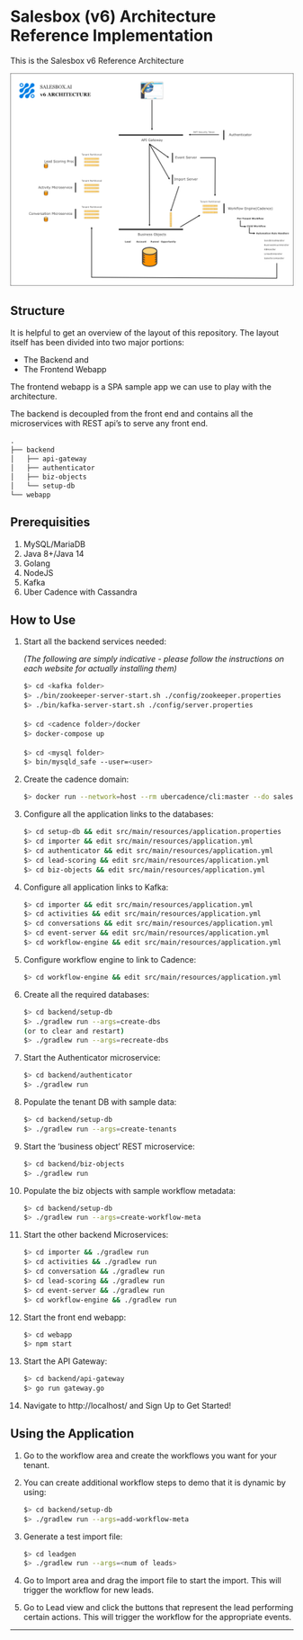 # Salesbox (v6) Architecture Reference Implementation

This is the Salesbox v6 Reference Architecture

![architecture](./architecture.png)

## Structure

It is helpful to get an overview of the layout of this repository. The layout itself has been divided into two major portions:

* The Backend and
* The Frontend Webapp

The frontend webapp is a SPA sample app we can use to play with the architecture.

The backend is decoupled from the front end and contains all the microservices with REST api’s to serve any front end.

```
.
├── backend
│   ├── api-gateway
│   ├── authenticator
│   ├── biz-objects
│   └── setup-db
└── webapp
```

## Prerequisities

1. MySQL/MariaDB
2. Java 8+/Java 14
3. Golang
4. NodeJS
5. Kafka
6. Uber Cadence with Cassandra

## How to Use

1. Start all the backend services needed:

   *(The following are simply indicative - please follow the instructions on each website for actually installing them)*

   ```sh
   $> cd <kafka folder>
   $> ./bin/zookeeper-server-start.sh ./config/zookeeper.properties
   $> ./bin/kafka-server-start.sh ./config/server.properties
   
   $> cd <cadence folder>/docker
   $> docker-compose up
   
   $> cd <mysql folder>
   $> bin/mysqld_safe --user=<user>
   ```

2. Create the cadence domain:

   ```sh
   $> docker run --network=host --rm ubercadence/cli:master --do salesboxai-domain domain register -rd 1
   ```

3. Configure all the application links to the databases:

   ```sh
   $> cd setup-db && edit src/main/resources/application.properties
   $> cd importer && edit src/main/resources/application.yml
   $> cd authenticator && edit src/main/resources/application.yml
   $> cd lead-scoring && edit src/main/resources/application.yml
   $> cd biz-objects && edit src/main/resources/application.yml
   ```

4. Configure all application links to Kafka:

   ```sh
   $> cd importer && edit src/main/resources/application.yml
   $> cd activities && edit src/main/resources/application.yml
   $> cd conversations && edit src/main/resources/application.yml
   $> cd event-server && edit src/main/resources/application.yml
   $> cd workflow-engine && edit src/main/resources/application.yml
   ```

5. Configure workflow engine to link to Cadence:

   ```sh
   $> cd workflow-engine && edit src/main/resources/application.yml
   ```

6. Create all the required databases:

   ```sh
   $> cd backend/setup-db
   $> ./gradlew run --args=create-dbs
   (or to clear and restart)
   $> ./gradlew run --args=recreate-dbs
   ```

7. Start the Authenticator microservice:

   ```sh
   $> cd backend/authenticator
   $> ./gradlew run
   ```

8. Populate the tenant DB with sample data:

   ```sh
   $> cd backend/setup-db
   $> ./gradlew run --args=create-tenants
   ```

9. Start the ‘business object’ REST microservice:

   ```sh
   $> cd backend/biz-objects
   $> ./gradlew run
   ```

10. Populate the biz objects with sample workflow metadata:

    ```sh
    $> cd backend/setup-db
    $> ./gradlew run --args=create-workflow-meta
    ```

11. Start the other backend Microservices:

    ```sh
    $> cd importer && ./gradlew run
    $> cd activities && ./gradlew run
    $> cd conversation && ./gradlew run
    $> cd lead-scoring && ./gradlew run
    $> cd event-server && ./gradlew run
    $> cd workflow-engine && ./gradlew run
    ```

12. Start the front end webapp:

    ```sh
    $> cd webapp
    $> npm start
    ```

13. Start the API Gateway:

    ```sh
    $> cd backend/api-gateway
    $> go run gateway.go
    ```

14. Navigate to http://localhost/ and Sign Up to Get Started!

## Using the Application

1. Go to the workflow area and create the workflows you want for your tenant.

2. You can create additional workflow steps to demo that it is dynamic by using:

   ```sh
   $> cd backend/setup-db
   $> ./gradlew run --args=add-workflow-meta
   ```

3. Generate a test import file:

   ```sh
   $> cd leadgen
   $> ./gradlew run --args=<num of leads>
   ```

4. Go to Import area and drag the import file to start the import. This will trigger the workflow for new leads.

5. Go to Lead view and click the buttons that represent the lead performing certain actions. This will trigger the workflow for the appropriate events.

--------

